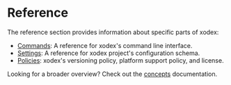 # Reference

The reference section provides information about specific parts of xodex:

- [Commands](./cli.md): A reference for xodex's command line interface.
- [Settings](./settings.md): A reference for xodex project's configuration schema.
- [Policies](./policies/index.md): xodex's versioning policy, platform support policy, and license.

Looking for a broader overview? Check out the [concepts](../concepts/index.md) documentation.
